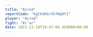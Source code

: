 ```yaml
---
title: "Airod"
reportCode: "6gCk4KGrXh7WqHY1"
player: "Airod"
fight: "Al'ar"
date: 2021-11-10T19:47:04.454000+00:00
---
```


